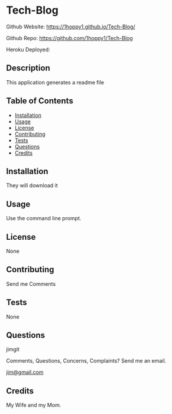 # Tech-Blog

Github Website:
https://1hoppy1.github.io/Tech-Blog/

Github Repo:
https://github.com/1hoppy1/Tech-Blog

Heroku Deployed:


## Description 

This application generates a readme file

## Table of Contents

* [Installation](#installation)
* [Usage](#usage)
* [License](#license)
* [Contributing](#contributing)
* [Tests](#tests)
* [Questions](#questions)
* [Credits](#credits)

## Installation

They will download it


## Usage 

Use the command line prompt.

## License

None

## Contributing

Send me Comments

## Tests

None

## Questions

jimgit

Comments, Questions, Concerns, Complaints? Send me an email.

jim@gmail.com

## Credits

My Wife and my Mom.